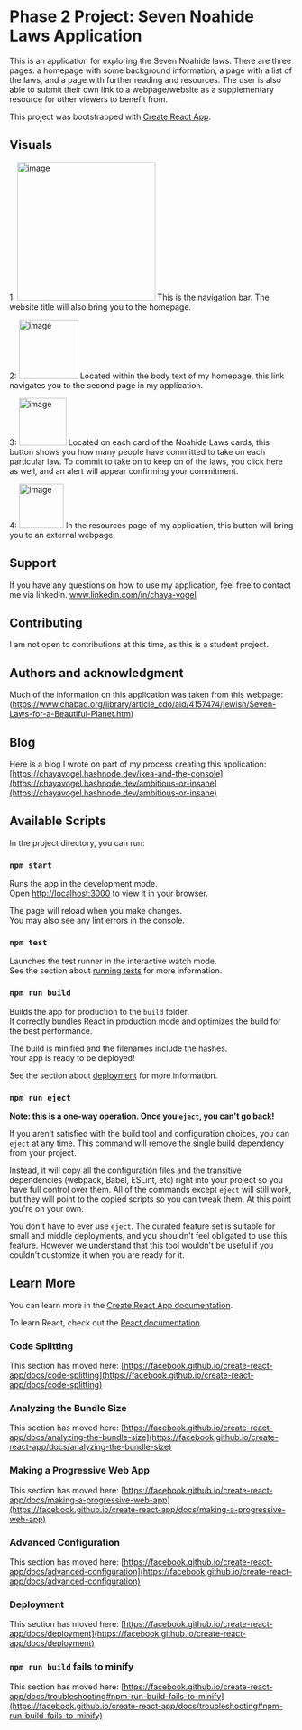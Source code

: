 # Phase 2 Project: Seven Noahide Laws Application

This is an application for exploring the Seven Noahide laws. There are three pages: a homepage with some background information, a page with a list of the laws, and a page with further reading and resources. 
The user is also able to submit their own link to a webpage/website as a supplementary resource for other viewers to benefit from.

This project was bootstrapped with [Create React App](https://github.com/facebook/create-react-app).

## Visuals
1:
<img width="245" alt="image" src="https://github.com/chayavogel/Project-Phase-2/assets/118293488/07f397c5-7f98-45ff-92e5-4c12765ac58a">
This is the navigation bar. The website title will also bring you to the homepage.

2:
<img width="105" alt="image" src="https://github.com/chayavogel/Project-Phase-2/assets/118293488/3fa7f5df-e729-47c6-9baa-027953c47cd4">
Located within the body text of my homepage, this link navigates you to the second page in my application.

3:
<img width="84" alt="image" src="https://github.com/chayavogel/Project-Phase-2/assets/118293488/035a099f-dd3e-430d-a320-65c4285c1813">
Located on each card of the Noahide Laws cards, this button shows you how many people have committed to take on each particular law. To commit to take on to keep on of the laws, you click here as well, and an alert will appear confirming your commitment.

4:
<img width="79" alt="image" src="https://github.com/chayavogel/Project-Phase-2/assets/118293488/f722d0a0-abea-4459-bc9e-848c2dc482a1">
In the resources page of my application, this button will bring you to an external webpage. 

## Support
If you have any questions on how to use my application, feel free to contact me via linkedIn.
www.linkedin.com/in/chaya-vogel

## Contributing
I am not open to contributions at this time, as this is a student project.

## Authors and acknowledgment
Much of the information on this application was taken from this webpage: 
(https://www.chabad.org/library/article_cdo/aid/4157474/jewish/Seven-Laws-for-a-Beautiful-Planet.htm)

## Blog
Here is a blog I wrote on part of my process creating this application: 
[https://chayavogel.hashnode.dev/ikea-and-the-console](https://chayavogel.hashnode.dev/ambitious-or-insane](https://chayavogel.hashnode.dev/ambitious-or-insane)

## Available Scripts

In the project directory, you can run:

### `npm start`

Runs the app in the development mode.\
Open [http://localhost:3000](http://localhost:3000) to view it in your browser.

The page will reload when you make changes.\
You may also see any lint errors in the console.

### `npm test`

Launches the test runner in the interactive watch mode.\
See the section about [running tests](https://facebook.github.io/create-react-app/docs/running-tests) for more information.

### `npm run build`

Builds the app for production to the `build` folder.\
It correctly bundles React in production mode and optimizes the build for the best performance.

The build is minified and the filenames include the hashes.\
Your app is ready to be deployed!

See the section about [deployment](https://facebook.github.io/create-react-app/docs/deployment) for more information.

### `npm run eject`

**Note: this is a one-way operation. Once you `eject`, you can't go back!**

If you aren't satisfied with the build tool and configuration choices, you can `eject` at any time. This command will remove the single build dependency from your project.

Instead, it will copy all the configuration files and the transitive dependencies (webpack, Babel, ESLint, etc) right into your project so you have full control over them. All of the commands except `eject` will still work, but they will point to the copied scripts so you can tweak them. At this point you're on your own.

You don't have to ever use `eject`. The curated feature set is suitable for small and middle deployments, and you shouldn't feel obligated to use this feature. However we understand that this tool wouldn't be useful if you couldn't customize it when you are ready for it.

## Learn More

You can learn more in the [Create React App documentation](https://facebook.github.io/create-react-app/docs/getting-started).

To learn React, check out the [React documentation](https://reactjs.org/).

### Code Splitting

This section has moved here: [https://facebook.github.io/create-react-app/docs/code-splitting](https://facebook.github.io/create-react-app/docs/code-splitting)

### Analyzing the Bundle Size

This section has moved here: [https://facebook.github.io/create-react-app/docs/analyzing-the-bundle-size](https://facebook.github.io/create-react-app/docs/analyzing-the-bundle-size)

### Making a Progressive Web App

This section has moved here: [https://facebook.github.io/create-react-app/docs/making-a-progressive-web-app](https://facebook.github.io/create-react-app/docs/making-a-progressive-web-app)

### Advanced Configuration

This section has moved here: [https://facebook.github.io/create-react-app/docs/advanced-configuration](https://facebook.github.io/create-react-app/docs/advanced-configuration)

### Deployment

This section has moved here: [https://facebook.github.io/create-react-app/docs/deployment](https://facebook.github.io/create-react-app/docs/deployment)

### `npm run build` fails to minify

This section has moved here: [https://facebook.github.io/create-react-app/docs/troubleshooting#npm-run-build-fails-to-minify](https://facebook.github.io/create-react-app/docs/troubleshooting#npm-run-build-fails-to-minify)
